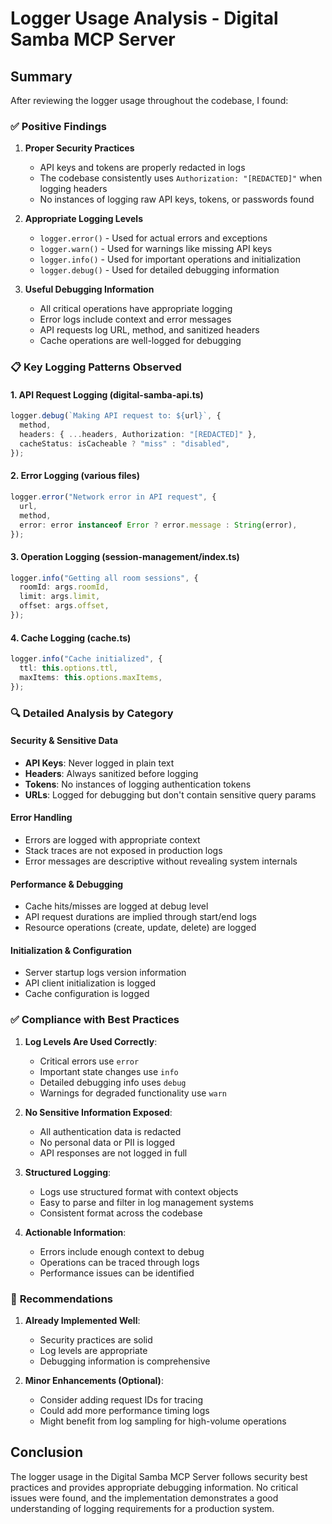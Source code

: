 # Logger Usage Analysis - Digital Samba MCP Server

## Summary

After reviewing the logger usage throughout the codebase, I found:

### ✅ **Positive Findings**

1. **Proper Security Practices**
   - API keys and tokens are properly redacted in logs
   - The codebase consistently uses `Authorization: "[REDACTED]"` when logging headers
   - No instances of logging raw API keys, tokens, or passwords found

2. **Appropriate Logging Levels**
   - `logger.error()` - Used for actual errors and exceptions
   - `logger.warn()` - Used for warnings like missing API keys
   - `logger.info()` - Used for important operations and initialization
   - `logger.debug()` - Used for detailed debugging information

3. **Useful Debugging Information**
   - All critical operations have appropriate logging
   - Error logs include context and error messages
   - API requests log URL, method, and sanitized headers
   - Cache operations are well-logged for debugging

### 📋 **Key Logging Patterns Observed**

#### 1. **API Request Logging** (digital-samba-api.ts)
```typescript
logger.debug(`Making API request to: ${url}`, {
  method,
  headers: { ...headers, Authorization: "[REDACTED]" },
  cacheStatus: isCacheable ? "miss" : "disabled",
});
```

#### 2. **Error Logging** (various files)
```typescript
logger.error("Network error in API request", {
  url,
  method,
  error: error instanceof Error ? error.message : String(error),
});
```

#### 3. **Operation Logging** (session-management/index.ts)
```typescript
logger.info("Getting all room sessions", {
  roomId: args.roomId,
  limit: args.limit,
  offset: args.offset,
});
```

#### 4. **Cache Logging** (cache.ts)
```typescript
logger.info("Cache initialized", {
  ttl: this.options.ttl,
  maxItems: this.options.maxItems,
});
```

### 🔍 **Detailed Analysis by Category**

#### Security & Sensitive Data
- **API Keys**: Never logged in plain text
- **Headers**: Always sanitized before logging
- **Tokens**: No instances of logging authentication tokens
- **URLs**: Logged for debugging but don't contain sensitive query params

#### Error Handling
- Errors are logged with appropriate context
- Stack traces are not exposed in production logs
- Error messages are descriptive without revealing system internals

#### Performance & Debugging
- Cache hits/misses are logged at debug level
- API request durations are implied through start/end logs
- Resource operations (create, update, delete) are logged

#### Initialization & Configuration
- Server startup logs version information
- API client initialization is logged
- Cache configuration is logged

### ✅ **Compliance with Best Practices**

1. **Log Levels Are Used Correctly**:
   - Critical errors use `error`
   - Important state changes use `info`
   - Detailed debugging info uses `debug`
   - Warnings for degraded functionality use `warn`

2. **No Sensitive Information Exposed**:
   - All authentication data is redacted
   - No personal data or PII is logged
   - API responses are not logged in full

3. **Structured Logging**:
   - Logs use structured format with context objects
   - Easy to parse and filter in log management systems
   - Consistent format across the codebase

4. **Actionable Information**:
   - Errors include enough context to debug
   - Operations can be traced through logs
   - Performance issues can be identified

### 🎯 **Recommendations**

1. **Already Implemented Well**:
   - Security practices are solid
   - Log levels are appropriate
   - Debugging information is comprehensive

2. **Minor Enhancements (Optional)**:
   - Consider adding request IDs for tracing
   - Could add more performance timing logs
   - Might benefit from log sampling for high-volume operations

## Conclusion

The logger usage in the Digital Samba MCP Server follows security best practices and provides appropriate debugging information. No critical issues were found, and the implementation demonstrates a good understanding of logging requirements for a production system.